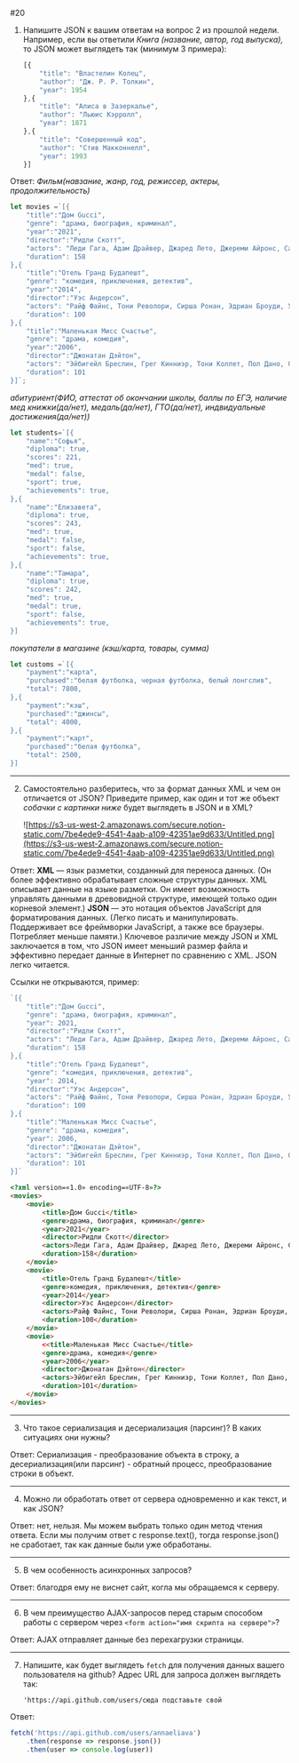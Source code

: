 #20

1. Напишите JSON к вашим ответам на вопрос 2 из прошлой недели. Например, если вы ответили *Книга (название, автор, год выпуска),* то JSON может выглядеть так (минимум 3 примера):
    
    ```jsx
    [{
        "title": "Властелин Колец",
        "author": "Дж. Р. Р. Толкин",
        "year": 1954
    },{
        "title": "Алиса в Зазеркалье",
        "author": "Льюис Кэрролл",
        "year": 1871
    },{
        "title": "Совершенный код",
        "author": "Стив Макконнелл",
        "year": 1993
    }]
    ```

Ответ: *Фильм(навзание, жанр, год, режиссер, актеры, продолжительность)*
```js
let movies =`[{
    "title":"Дом Gucci",
    "genre": "драма, биография, криминал",
    "year":"2021",
    "director":"Ридли Скотт",
    "actors": "Леди Гага, Адам Драйвер, Джаред Лето, Джереми Айронс, Сальма Хайек, Аль Пачино",
    "duration": 158
},{
    "title":"Отель Гранд Будапешт",
    "genre": "комедия, приключения, детектив",
    "year":"2014",
    "director":"Уэс Андерсон",
    "actors": "Райф Файнс, Тони Револори, Сирша Ронан, Эдриан Броуди, Уиллем Дефо",
    "duration": 100
},{
    "title":"Маленькая Мисс Счастье",
    "genre": "драма, комедия",
    "year":"2006",
    "director":"Джонатан Дэйтон",
    "actors": "Эйбигейл Бреслин, Грег Кинниэр, Тони Коллет, Пол Дано, Стив Каррел, Алан Аркин",
    "duration": 101
}]`;
```
*абитуриент(ФИО, аттестат об окончании школы, баллы по ЕГЭ, наличие мед книжки(да/нет), медаль(да/нет), ГТО(да/нет), индвидуальные достижения(да/нет))*
```js
let students=`[{
    "name":"Софья",
    "diploma": true,
    "scores": 221, 
    "med": true,
    "medal": false,
    "sport": true,
    "achievements": true,
},{
    "name":"Елизавета",
    "diploma": true,
    "scores": 243,
    "med": true,
    "medal": false,
    "sport": false,
    "achievements": true,
},{
    "name":"Тамара",
    "diploma": true,
    "scores": 242,
    "med": true,
    "medal": true,
    "sport": false,
    "achievements": true,
}]
```
*покупатели в магазине (кэш/карта, товары, сумма)*
```js
let customs =`[{
    "payment":"карта",
    "purchased":"белая футболка, черная футболка, белый лонгслив",
    "total": 7800,
},{
    "payment":"кэш",
    "purchased":"джинсы",
    "total": 4000,
},{
    "payment":"карт",
    "purchased":"белая футболка",
    "total": 2500,
}]
```
***
2. Самостоятельно разберитесь, что за формат данных XML и чем он отличается от JSON? Приведите пример, как один и тот же объект *собачки с картинки ниже* будет выглядеть в JSON и в XML?
    
    ![https://s3-us-west-2.amazonaws.com/secure.notion-static.com/7be4ede9-4541-4aab-a109-42351ae9d633/Untitled.png](https://s3-us-west-2.amazonaws.com/secure.notion-static.com/7be4ede9-4541-4aab-a109-42351ae9d633/Untitled.png)


Ответ: <b>XML</b> — язык разметки, созданный для переноса данных. (Он более эффективно обрабатывает сложные структуры данных. XML описывает данные на языке разметки. Он имеет возможность управлять данными в древовидной структуре, имеющей только один корневой элемент.) <b>JSON</b> — это нотация объектов JavaScript для форматирования данных. (Легко писать и манипулировать. Поддерживает все фреймворки JavaScript, а также все браузеры. Потребляет меньше памяти.) Ключевое различие между JSON и XML заключается в том, что JSON имеет меньший размер файла и эффективно передает данные в Интернет по сравнению с XML. JSON легко читается.

Ссылки не открываются, пример:
```js
`[{
    "title":"Дом Gucci",
    "genre": "драма, биография, криминал",
    "year": 2021,
    "director":"Ридли Скотт",
    "actors": "Леди Гага, Адам Драйвер, Джаред Лето, Джереми Айронс, Сальма Хайек, Аль Пачино",
    "duration": 158
},{
    "title":"Отель Гранд Будапешт",
    "genre": "комедия, приключения, детектив",
    "year": 2014,
    "director":"Уэс Андерсон",
    "actors": "Райф Файнс, Тони Револори, Сирша Ронан, Эдриан Броуди, Уиллем Дефо",
    "duration": 100
},{
    "title":"Маленькая Мисс Счастье",
    "genre": "драма, комедия",
    "year": 2006,
    "director":"Джонатан Дэйтон",
    "actors": "Эйбигейл Бреслин, Грег Кинниэр, Тони Коллет, Пол Дано, Стив Каррел, Алан Аркин",
    "duration": 101
}]`
```
```html
<?xml version=«1.0» encoding=«UTF-8»?>
<movies>
    <movie>
        <title>Дом Gucci</title>
        <genre>драма, биография, криминал</genre>
        <year>2021</year>
        <director>Ридли Скотт</director>
        <actors>Леди Гага, Адам Драйвер, Джаред Лето, Джереми Айронс, Сальма Хайек, Аль Пачино</actors>
        <duration>158</duration>
    </movie>
    <movie>
        <title>Отель Гранд Будапешт</title>
        <genre>комедия, приключения, детектив</genre>
        <year>2014</year>
        <director>Уэс Андерсон</director>
        <actors>Райф Файнс, Тони Револори, Сирша Ронан, Эдриан Броуди, Уиллем Дефо</actors>
        <duration>100</duration>
    </movie>
    <movie>
        <<title>Маленькая Мисс Счастье</title>
        <genre>драма, комедия</genre>
        <year>2006</year>
        <director>Джонатан Дэйтон</director>
        <actors>Эйбигейл Бреслин, Грег Кинниэр, Тони Коллет, Пол Дано, Стив Каррел, Алан Аркин</actors>
        <duration>101</duration>
    </movie>
</movies>
```
***
3. Что такое сериализация и десериализация (парсинг)? В каких ситуациях они нужны?

Ответ: Сериализация - преобразование объекта в строку, а десериализация(или парсинг) - обратный процесс, преобразование строки в объект.

***
4. Можно ли обработать ответ от сервера одновременно и как текст, и как JSON?

Ответ: нет, нельзя. Мы можем выбрать только один метод чтения ответа. Если мы получим ответ с response.text(), тогда response.json() не сработает, так как данные были уже обработаны.

***
5. В чем особенность асинхронных запросов?

Ответ: благодря ему не виснет сайт, когла мы обращаемся к серверу. 
***
6. В чем преимущество AJAX-запросов перед старым способом работы с сервером через `<form action="имя скрипта на сервере">`?

Ответ: AJAX отправляет данные без перехагрузки страницы.
***
7. Напишите, как будет выглядеть `fetch` для получения данных вашего пользователя на github? Адрес URL для запроса должен выглядеть так: 
    
    `'https://api.github.com/users/сюда подставьте свой`

Ответ:
```js
fetch('https://api.github.com/users/annaeliava')
    .then(response => response.json())
    .then(user => console.log(user))
```

